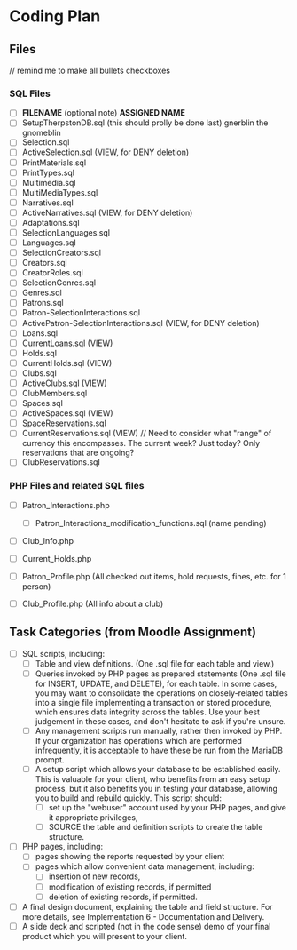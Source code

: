 # Coding Plan

## Files
// remind me to make all bullets checkboxes
### SQL Files
- [ ] **FILENAME** (optional note)                                          **ASSIGNED NAME**
- [ ] SetupTherpstonDB.sql (this should prolly be done last)                gnerblin the gnomeblin
- [ ] Selection.sql
- [ ] ActiveSelection.sql (VIEW, for DENY deletion)
- [ ] PrintMaterials.sql
- [ ] PrintTypes.sql
- [ ] Multimedia.sql
- [ ] MultiMediaTypes.sql
- [ ] Narratives.sql
- [ ] ActiveNarratives.sql (VIEW, for DENY deletion)
- [ ] Adaptations.sql
- [ ] SelectionLanguages.sql
- [ ] Languages.sql
- [ ] SelectionCreators.sql
- [ ] Creators.sql
- [ ] CreatorRoles.sql
- [ ] SelectionGenres.sql
- [ ] Genres.sql
- [ ] Patrons.sql
- [ ] Patron-SelectionInteractions.sql
- [ ] ActivePatron-SelectionInteractions.sql (VIEW, for DENY deletion)
- [ ] Loans.sql
- [ ] CurrentLoans.sql (VIEW)
- [ ] Holds.sql
- [ ] CurrentHolds.sql (VIEW)
- [ ] Clubs.sql
- [ ] ActiveClubs.sql (VIEW)
- [ ] ClubMembers.sql
- [ ] Spaces.sql
- [ ] ActiveSpaces.sql (VIEW)
- [ ] SpaceReservations.sql
- [ ] CurrentReservations.sql (VIEW) // Need to consider what "range" of currency this encompasses. The current week? Just today? Only reservations that are ongoing?
- [ ] ClubReservations.sql

### PHP Files and related SQL files
- [ ] Patron_Interactions.php
    - [ ] Patron_Interactions_modification_functions.sql (name pending)
- [ ] Club_Info.php
- [ ] Current_Holds.php
- [ ] Patron_Profile.php (All checked out items, hold requests, fines, etc. for 1 person)
- [ ] Club_Profile.php (All info about a club)


## Task Categories (from Moodle Assignment)
- [ ] SQL scripts, including:
    - [ ] Table and view definitions. (One .sql file for each table and view.)
    - [ ] Queries invoked by PHP pages as prepared statements (One .sql file for INSERT, UPDATE, and DELETE), for each table. In some cases, you may want to consolidate the operations on closely-related tables into a single file implementing a transaction or stored procedure, which ensures data integrity across the tables. Use your best judgement in these cases, and don't hesitate to ask if you're unsure.
    - [ ] Any management scripts run manually, rather then invoked by PHP. If your organization has operations which are performed infrequently, it is acceptable to have these be run from the MariaDB prompt.
    - [ ] A setup script which allows your database to be established easily. This is valuable for your client, who benefits from an easy setup process, but it also benefits you in testing your database, allowing you to build and rebuild quickly. This script should:
        - [ ] set up the "webuser" account used by your PHP pages, and give it appropriate privileges,
        - [ ] SOURCE the table and definition scripts to create the table structure.
- [ ] PHP pages, including:
    - [ ] pages showing the reports requested by your client
    - [ ] pages which allow convenient data management, including:
        - [ ] insertion of new records,
        - [ ] modification of existing records, if permitted
        - [ ] deletion of existing records, if permitted.
- [ ] A final design document, explaining the table and field structure. For more details, see Implementation 6 - Documentation and Delivery.
- [ ] A slide deck and scripted (not in the code sense) demo of your final product which you will present to your client.
